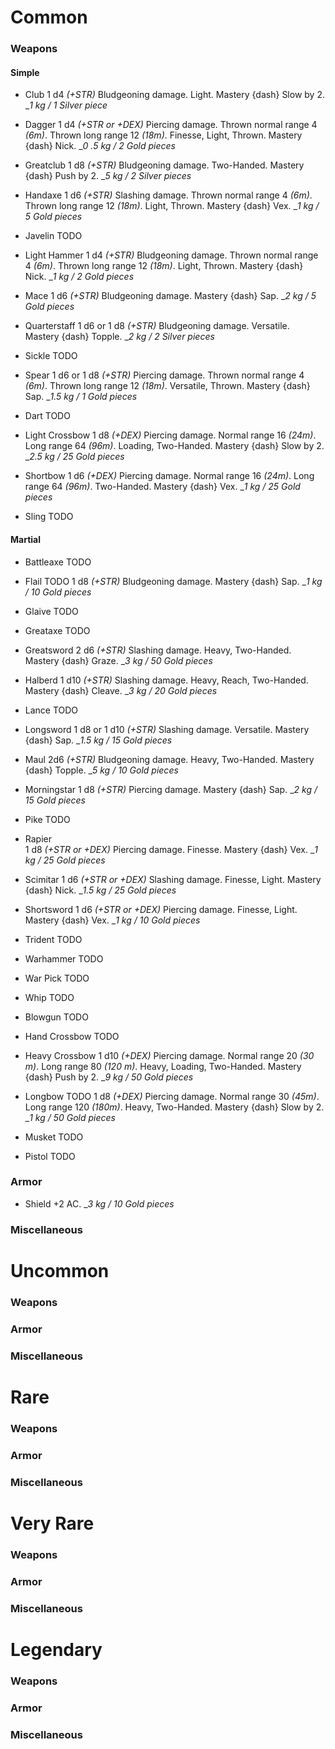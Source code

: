 # Common
### Weapons
#### Simple

- Club
    1 d4 <i>(+STR)</i> Bludgeoning damage.
    Light.
    Mastery {dash} Slow by 2.
   _<i>1 kg / 1 Silver piece</i> 

- Dagger
    1 d4 <i>(+STR or +DEX)</i> Piercing damage.
    Thrown normal range 4 <i>(6m)</i>.
    Thrown long range 12 <i>(18m)</i>.
    Finesse, Light, Thrown.
    Mastery {dash} Nick.
   _<i>0 .5 kg / 2 Gold pieces</i> 

- Greatclub
    1 d8 <i>(+STR)</i> Bludgeoning damage.
    Two-Handed.
    Mastery {dash} Push by 2.
   _<i>5 kg / 2 Silver pieces</i>  

- Handaxe
    1 d6 <i>(+STR)</i> Slashing damage.
    Thrown normal range 4 <i>(6m)</i>.
    Thrown long range 12 <i>(18m)</i>.
    Light, Thrown.
    Mastery {dash} Vex.
   _<i>1 kg / 5 Gold pieces</i> 

- Javelin TODO

- Light Hammer
    1 d4 <i>(+STR)</i> Bludgeoning damage.
    Thrown normal range 4 <i>(6m)</i>.
    Thrown long range 12 <i>(18m)</i>.
    Light, Thrown.
    Mastery {dash} Nick.
   _<i>1 kg / 2 Gold pieces</i> 

- Mace
    1 d6 <i>(+STR)</i> Bludgeoning damage.
    Mastery {dash} Sap.
   _<i>2 kg / 5 Gold pieces</i> 

- Quarterstaff
    1 d6 or 1 d8 <i>(+STR)</i> Bludgeoning damage.
    Versatile.
    Mastery {dash} Topple.
   _<i>2 kg / 2 Silver pieces</i> 

- Sickle TODO

- Spear
    1 d6 or 1 d8 <i>(+STR)</i> Piercing damage.
    Thrown normal range 4 <i>(6m)</i>.
    Thrown long range 12 <i>(18m)</i>.
    Versatile, Thrown.
    Mastery {dash} Sap.
   _<i>1.5 kg / 1 Gold pieces</i> 

- Dart TODO

- Light Crossbow
    1 d8 <i>(+DEX)</i> Piercing damage. 
    Normal range 16 <i>(24m)</i>.
    Long range 64 <i>(96m)</i>.
    Loading, Two-Handed.
    Mastery {dash} Slow by 2.
   _<i>2.5 kg / 25 Gold pieces</i>

- Shortbow
    1 d6 <i>(+DEX)</i> Piercing damage. 
    Normal range 16 <i>(24m)</i>.
    Long range 64 <i>(96m)</i>.
    Two-Handed.
    Mastery {dash} Vex.
   _<i>1 kg / 25 Gold pieces</i>

- Sling TODO

#### Martial

- Battleaxe TODO
- Flail TODO
    1 d8 <i>(+STR)</i> Bludgeoning damage.
    Mastery {dash} Sap.
   _<i>1 kg / 10  Gold pieces</i>

- Glaive TODO
- Greataxe TODO

- Greatsword
    2 d6 <i>(+STR)</i> Slashing damage.
    Heavy, Two-Handed.
    Mastery {dash} Graze.
   _<i>3 kg / 50  Gold pieces</i> 

- Halberd 
    1 d10 <i>(+STR)</i> Slashing damage.
    Heavy, Reach, Two-Handed.
    Mastery {dash} Cleave.
   _<i>3 kg / 20 Gold pieces</i> 

- Lance TODO

- Longsword
    1 d8 or 1 d10 <i>(+STR)</i> Slashing damage.
    Versatile.
    Mastery {dash} Sap.
   _<i>1.5 kg / 15 Gold pieces</i> 

- Maul
    2d6 <i>(+STR)</i> Bludgeoning damage.
    Heavy, Two-Handed.
    Mastery {dash} Topple.
   _<i>5 kg / 10  Gold pieces</i> 

- Morningstar
    1 d8 <i>(+STR)</i> Piercing damage.
    Mastery {dash} Sap.
   _<i>2 kg / 15 Gold pieces</i> 

- Pike TODO

- Rapier     
    1 d8 <i>(+STR or +DEX)</i> Piercing damage.
    Finesse.
    Mastery {dash} Vex.
   _<i>1 kg / 25 Gold pieces</i> 

- Scimitar
    1 d6 <i>(+STR or +DEX)</i> Slashing damage.
    Finesse, Light.
    Mastery {dash} Nick.
   _<i>1.5 kg / 25 Gold pieces</i> 

- Shortsword
    1 d6 <i>(+STR or +DEX)</i> Piercing damage.
    Finesse, Light.
    Mastery {dash} Vex.
   _<i>1 kg / 10 Gold pieces</i> 

- Trident TODO
- Warhammer TODO
- War Pick TODO
- Whip TODO
- Blowgun TODO
- Hand Crossbow TODO

- Heavy Crossbow
    1 d10 <i>(+DEX)</i> Piercing damage. 
    Normal range 20 <i>(30 m)</i>.
    Long range 80 <i>(120 m)</i>.
    Heavy, Loading, Two-Handed.
    Mastery {dash} Push by 2.
   _<i>9 kg / 50  Gold pieces</i>

- Longbow TODO
    1 d8 <i>(+DEX)</i> Piercing damage. 
    Normal range 30 <i>(45m)</i>.
    Long range 120 <i>(180m)</i>.
    Heavy, Two-Handed.
    Mastery {dash} Slow by 2.
   _<i>1 kg / 50  Gold pieces</i>

- Musket TODO
- Pistol TODO
### Armor
- Shield
    +2 AC.
   _<i>3 kg / 10  Gold pieces</i>
### Miscellaneous

# Uncommon
### Weapons

### Armor

### Miscellaneous

# Rare
### Weapons

### Armor

### Miscellaneous

# Very Rare
### Weapons

### Armor

### Miscellaneous

# Legendary
### Weapons

### Armor

### Miscellaneous

